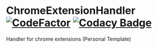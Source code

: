 # ChromeExtensionHandler [![CodeFactor](https://www.codefactor.io/repository/github/disrc/chromeextensionhandler/badge)](https://www.codefactor.io/repository/github/disrc/chromeextensionhandler) [![Codacy Badge](https://app.codacy.com/project/badge/Grade/30222be558d340e0b6f7b02795778cdc)](https://www.codacy.com/gh/Disrc/ChromeExtensionHandler/dashboard?utm_source=github.com&amp;utm_medium=referral&amp;utm_content=Disrc/ChromeExtensionHandler&amp;utm_campaign=Badge_Grade)
 Handler for chrome extensions (Personal Template)
